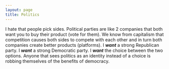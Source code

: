 ```yaml
---
layout: page
title: Politics
---
```


I hate that people pick sides.  Political parties are like 2 companies
that both want you to buy their product (vote for them).  We know from
capitalism that competition causes both sides to compete with each other
and in turn both companies create better products (platforms).  I
***want*** a strong Republican party.  I ***want*** a strong Democratic
party.  I ***want*** the choice between the two options.  Anyone that
sees politics as an identity instead of a choice is robbing themselves
of the benefits of democracy.
